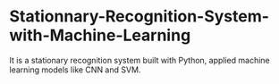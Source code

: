 # Stationnary-Recognition-System-with-Machine-Learning
It is a stationary recognition system built with Python, applied machine learning models like CNN and SVM.
